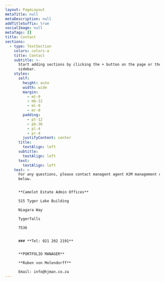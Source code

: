```yaml
---
layout: PageLayout
metaTitle: null
metaDescription: null
addTitleSuffix: true
socialImage: null
metaTags: []
title: Contact
sections:
  - type: TextSection
    colors: colors-a
    title: Contact
    subtitle: >-
      Start adding sections by clicking the + button on the page or though the
      sidebar.
    styles:
      self:
        height: auto
        width: wide
        margin:
          - mt-0
          - mb-12
          - ml-0
          - mr-0
        padding:
          - pt-12
          - pb-36
          - pl-4
          - pr-4
        justifyContent: center
      title:
        textAlign: left
      subtitle:
        textAlign: left
      text:
        textAlign: left
    text: >
      For any questions, please contact managent agent HJM management on details
      below.


      **Camelot Estate Admin Offices**

      515 Tyger Lake Building

      Niagara Way

      Tygerfalls

      7536


      ### **Tel: 021 202 2191**


      **PORTFOLIO MANAGER**

      **Ruben von Molendorff**

      Email: info@hjman.co.za
---
```

